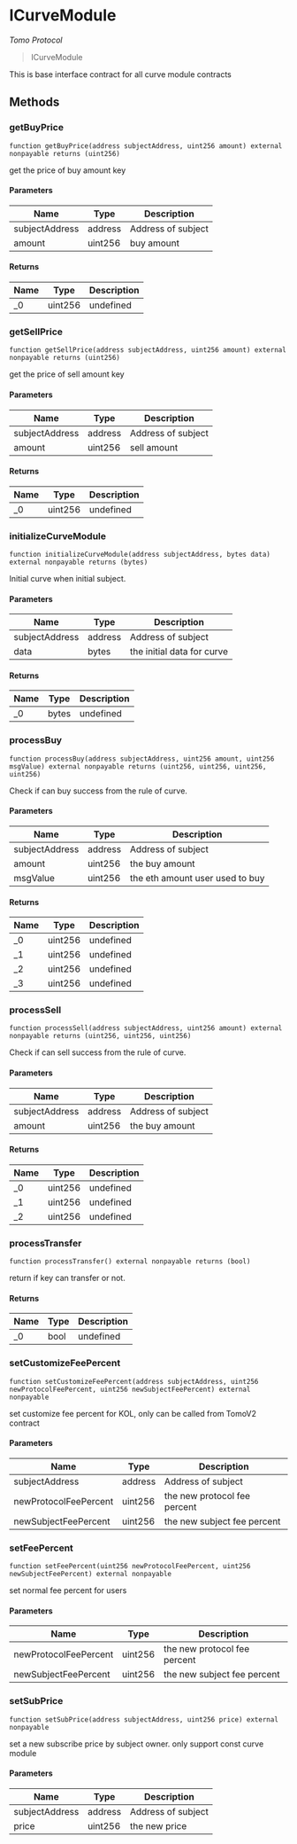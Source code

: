# ICurveModule

*Tomo Protocol*

> ICurveModule

This is base interface contract for all curve module contracts



## Methods

### getBuyPrice

```solidity
function getBuyPrice(address subjectAddress, uint256 amount) external nonpayable returns (uint256)
```

get the price of buy amount key



#### Parameters

| Name | Type | Description |
|---|---|---|
| subjectAddress | address | Address of subject |
| amount | uint256 | buy amount |

#### Returns

| Name | Type | Description |
|---|---|---|
| _0 | uint256 | undefined |

### getSellPrice

```solidity
function getSellPrice(address subjectAddress, uint256 amount) external nonpayable returns (uint256)
```

get the price of sell amount key



#### Parameters

| Name | Type | Description |
|---|---|---|
| subjectAddress | address | Address of subject |
| amount | uint256 | sell amount |

#### Returns

| Name | Type | Description |
|---|---|---|
| _0 | uint256 | undefined |

### initializeCurveModule

```solidity
function initializeCurveModule(address subjectAddress, bytes data) external nonpayable returns (bytes)
```

Initial curve when initial subject.



#### Parameters

| Name | Type | Description |
|---|---|---|
| subjectAddress | address | Address of subject |
| data | bytes | the initial data for curve |

#### Returns

| Name | Type | Description |
|---|---|---|
| _0 | bytes | undefined |

### processBuy

```solidity
function processBuy(address subjectAddress, uint256 amount, uint256 msgValue) external nonpayable returns (uint256, uint256, uint256, uint256)
```

Check if can buy success from the rule of curve.



#### Parameters

| Name | Type | Description |
|---|---|---|
| subjectAddress | address | Address of subject |
| amount | uint256 | the buy amount |
| msgValue | uint256 | the eth amount user used to buy |

#### Returns

| Name | Type | Description |
|---|---|---|
| _0 | uint256 | undefined |
| _1 | uint256 | undefined |
| _2 | uint256 | undefined |
| _3 | uint256 | undefined |

### processSell

```solidity
function processSell(address subjectAddress, uint256 amount) external nonpayable returns (uint256, uint256, uint256)
```

Check if can sell success from the rule of curve.



#### Parameters

| Name | Type | Description |
|---|---|---|
| subjectAddress | address | Address of subject |
| amount | uint256 | the buy amount |

#### Returns

| Name | Type | Description |
|---|---|---|
| _0 | uint256 | undefined |
| _1 | uint256 | undefined |
| _2 | uint256 | undefined |

### processTransfer

```solidity
function processTransfer() external nonpayable returns (bool)
```

return if key can transfer or not.




#### Returns

| Name | Type | Description |
|---|---|---|
| _0 | bool | undefined |

### setCustomizeFeePercent

```solidity
function setCustomizeFeePercent(address subjectAddress, uint256 newProtocolFeePercent, uint256 newSubjectFeePercent) external nonpayable
```

set customize fee percent for KOL, only can be called from TomoV2 contract



#### Parameters

| Name | Type | Description |
|---|---|---|
| subjectAddress | address | Address of subject |
| newProtocolFeePercent | uint256 | the new protocol fee percent |
| newSubjectFeePercent | uint256 | the new subject fee percent |

### setFeePercent

```solidity
function setFeePercent(uint256 newProtocolFeePercent, uint256 newSubjectFeePercent) external nonpayable
```

set normal fee percent for users



#### Parameters

| Name | Type | Description |
|---|---|---|
| newProtocolFeePercent | uint256 | the new protocol fee percent |
| newSubjectFeePercent | uint256 | the new subject fee percent |

### setSubPrice

```solidity
function setSubPrice(address subjectAddress, uint256 price) external nonpayable
```

set a new subscribe price by subject owner. only support const curve module



#### Parameters

| Name | Type | Description |
|---|---|---|
| subjectAddress | address | Address of subject |
| price | uint256 | the new price |




